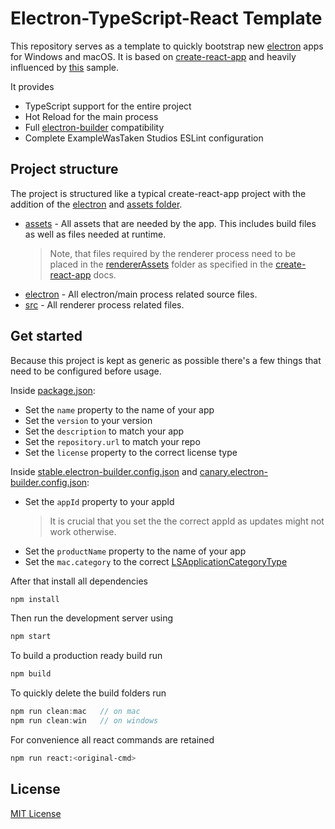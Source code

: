 # Electron-TypeScript-React Template
This repository serves as a template to quickly bootstrap new [electron](https://github.com/electron/electron) apps for Windows and macOS. It is based on [create-react-app](https://reactjs.org/docs/create-a-new-react-app.html) and heavily influenced by [this](https://github.com/yhirose/react-typescript-electron-sample-with-create-react-app-and-electron-builder) sample.  


It provides 
- TypeScript support for the entire project  
- Hot Reload for the main process  
- Full [electron-builder](https://github.com/electron-userland/electron-builder) compatibility
- Complete ExampleWasTaken Studios ESLint configuration

## Project structure
The project is structured like a typical create-react-app project with the addition of the [electron](./electron/) and [assets folder](./assets/).

- [assets](./assets/) - All assets that are needed by the app. This includes build files as well as files needed at runtime.
  > Note, that files required by the renderer process need to be placed in the [rendererAssets](./src/rendererAssets/) folder as specified in the [create-react-app](https://create-react-app.dev/docs/folder-structure) docs.
- [electron](./electron/) - All electron/main process related source files.
- [src](./src/) - All renderer process related files.

## Get started
Because this project is kept as generic as possible there's a few things that need to be configured before usage.

Inside [package.json](./package.json):
- Set the `name` property to the name of your app
- Set the `version` to your version
- Set the `description` to match your app
- Set the `repository.url` to match your repo
- Set the `license` property to the correct license type

Inside [stable.electron-builder.config.json](./stable.electron-builder.json) and [canary.electron-builder.config.json](./canary.electron-builder.json):
- Set the `appId` property to your appId 
  > It is crucial that you set the the correct appId as updates might not work otherwise.
- Set the `productName` property to the name of your app
- Set the `mac.category` to the correct [LSApplicationCategoryType](https://developer.apple.com/library/archive/documentation/General/Reference/InfoPlistKeyReference/Articles/LaunchServicesKeys.html#//apple_ref/doc/uid/TP40009250-SW8)

After that install all dependencies
```sh
npm install
```

Then run the development server using
```sh
npm start
```

To build a production ready build run
```sh
npm build
```

To quickly delete the build folders run
```c
npm run clean:mac   // on mac
npm run clean:win   // on windows
```

For convenience all react commands are retained
```sh
npm run react:<original-cmd>
```

## License
[MIT License](./LICENSE)

